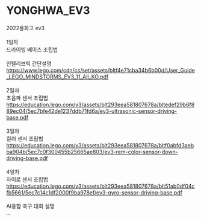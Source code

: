 # YONGHWA_EV3
2022용화고 ev3<br>
<br>1일차
<br><a herf= https://education.lego.com/v3/assets/blt293eea581807678a/bltdb0d9e7188f73df5/5ec7bfb29b2ffb61d5c8091a/ev3-rem-driving-base.pdf>드라이빙 베이스 조립법 </a>
<br>
<br>인텔리브릭 간단설명
<br>https://www.lego.com/cdn/cs/set/assets/bltf4e71cba34b6b00d/User_Guide_LEGO_MINDSTORMS_EV3_11_All_KO.pdf
<br>
<br>2일차
<br>초음파 센서 조립법
<br>https://education.lego.com/v3/assets/blt293eea581807678a/bltedef29b6f889ec04/5ec7bfe42de1237ddb71fd6a/ev3-ultrasonic-sensor-driving-base.pdf
<br>
<br>3일차
<br>컬러 센서 조립법
<br>https://education.lego.com/v3/assets/blt293eea581807678a/bltf0abfd3aebba904b/5ec7c0f300455b25665ae803/ev3-rem-color-sensor-down-driving-base.pdf
<br>
<br>4일차
<br>자이로 센서 조립법
<br>https://education.lego.com/v3/assets/blt293eea581807678a/blt51ab0df04cfb5661/5ec7c14c1df2000f9ba978ef/ev3-gyro-sensor-driving-base.pdf
<br>
<br>AI융합 축구 대회 설명
<br>...
